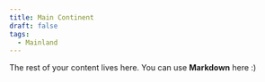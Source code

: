 ```yaml
---
title: Main Continent
draft: false
tags:
  - Mainland
---
```

 
The rest of your content lives here. You can use **Markdown** here :)